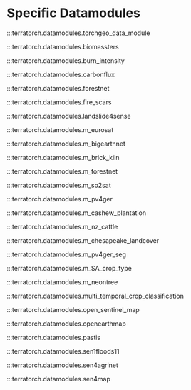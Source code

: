 # Specific Datamodules

:::terratorch.datamodules.torchgeo_data_module

:::terratorch.datamodules.biomassters

:::terratorch.datamodules.burn_intensity

:::terratorch.datamodules.carbonflux

:::terratorch.datamodules.forestnet

:::terratorch.datamodules.fire_scars

:::terratorch.datamodules.landslide4sense

:::terratorch.datamodules.m_eurosat

:::terratorch.datamodules.m_bigearthnet

:::terratorch.datamodules.m_brick_kiln

:::terratorch.datamodules.m_forestnet

:::terratorch.datamodules.m_so2sat

:::terratorch.datamodules.m_pv4ger

:::terratorch.datamodules.m_cashew_plantation

:::terratorch.datamodules.m_nz_cattle

:::terratorch.datamodules.m_chesapeake_landcover

:::terratorch.datamodules.m_pv4ger_seg

:::terratorch.datamodules.m_SA_crop_type

:::terratorch.datamodules.m_neontree

:::terratorch.datamodules.multi_temporal_crop_classification

:::terratorch.datamodules.open_sentinel_map

:::terratorch.datamodules.openearthmap

:::terratorch.datamodules.pastis

:::terratorch.datamodules.sen1floods11

:::terratorch.datamodules.sen4agrinet

:::terratorch.datamodules.sen4map
